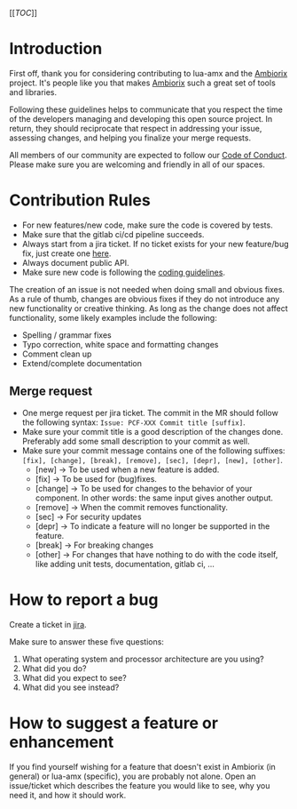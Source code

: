[[_TOC_]]

# Introduction

First off, thank you for considering contributing to lua-amx and the [Ambiorix](https://gitlab.com/prpl-foundation/components/ambiorix) project. It's people like you that makes [Ambiorix](https://gitlab.com/prpl-foundation/components/ambiorix) such a great set of tools and libraries.

Following these guidelines helps to communicate that you respect the time of the developers managing and developing this open source project. In return, they should reciprocate that respect in addressing your issue, assessing changes, and helping you finalize your merge requests.

All members of our community are expected to follow our [Code of Conduct](https://gitlab.com/prpl-foundation/components/ambiorix/ambiorix/-/blob/main/doc/CODE_OF_CONDUCT.md). Please make sure you are welcoming and friendly in all of our spaces.

# Contribution Rules

- For new features/new code, make sure the code is covered by tests.
- Make sure that the gitlab ci/cd pipeline succeeds.
- Always start from a jira ticket. If no ticket exists for your new feature/bug fix, just create one [here](https://prplfoundationcloud.atlassian.net/secure/CreateIssue!default.jspa).
- Always document public API.
- Make sure new code is following the [coding guidelines](https://gitlab.com/prpl-foundation/components/ambiorix/ambiorix/-/blob/main/doc/CODING_GUIDELINES.md).

The creation of an issue is not needed when doing small and obvious fixes.
As a rule of thumb, changes are obvious fixes if they do not introduce any new functionality or creative thinking. As long as the change does not affect functionality, some likely examples include the following:

- Spelling / grammar fixes
- Typo correction, white space and formatting changes
- Comment clean up
- Extend/complete documentation

## Merge request

- One merge request per jira ticket. The commit in the MR should follow the following syntax: `Issue: PCF-XXX Commit title [suffix]`.
- Make sure your commit title is a good description of the changes done. Preferably add some small description to your commit as well.
- Make sure your commit message contains one of the following suffixes: `[fix], [change], [break], [remove], [sec], [depr], [new], [other]`.
    - [new] → To be used when a new feature is added.
    - [fix] → To be used for (bug)fixes.
    - [change] → To be used for changes to the behavior of your component. In other words: the same input gives another output.
    - [remove] → When the commit removes functionality.
    - [sec] → For security updates
    - [depr] → To indicate a feature will no longer be supported in the feature.
    - [break] → For breaking changes
    - [other] → For changes that have nothing to do with the code itself, like adding unit tests, documentation, gitlab ci, ...

# How to report a bug

Create a ticket in [jira](https://prplfoundationcloud.atlassian.net/secure/CreateIssue!default.jspa).

Make sure to answer these five questions:

1. What operating system and processor architecture are you using?
1. What did you do?
1. What did you expect to see?
1. What did you see instead?

# How to suggest a feature or enhancement

If you find yourself wishing for a feature that doesn't exist in Ambiorix (in general) or lua-amx (specific), you are probably not alone. Open an issue/ticket which describes the feature you would like to see, why you need it, and how it should work.
